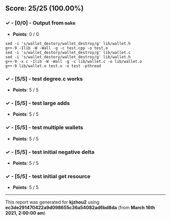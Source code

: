 


## Score: 25/25 (100.00%)


### ✓ - [0/0] - Output from `make`

- **Points**: 0 / 0


```
sed -i 's/wallet_destory/wallet_destroy/g' lib/wallet.h
g++-9 -Ilib -W -Wall -g -c test.cpp -o test.o
sed -i 's/wallet_destory/wallet_destroy/g' lib/wallet.c
sed -i 's/wallet_destory/wallet_destroy/g' lib/wallet.h
g++-9 -x c -Ilib -W -Wall -g -c lib/wallet.c -o lib/wallet.o
g++-9 lib/wallet.o test.o -o test -pthread

```


### ✓ - [5/5] - test degree.c works

- **Points**: 5 / 5





### ✓ - [5/5] - test large adds

- **Points**: 5 / 5





### ✓ - [5/5] - test multiple wallets

- **Points**: 5 / 5





### ✓ - [5/5] - test initial negative delta

- **Points**: 5 / 5





### ✓ - [5/5] - test initial get resource

- **Points**: 5 / 5





---

This report was generated for **kjzhou2** using **ec3de291470422a9d098655c36a54082ad6bd8da** (from **March 16th 2021, 2:00:00 am**)
